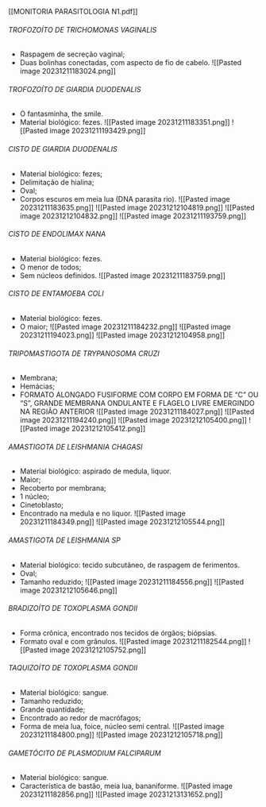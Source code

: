 [[MONITORIA PARASITOLOGIA N1.pdf]]
###### TROFOZOÍTO DE TRICHOMONAS VAGINALIS
* Raspagem de secreção vaginal; 
* Duas bolinhas conectadas, com aspecto de fio de cabelo. 
![[Pasted image 20231211183024.png]]

###### TROFOZOÍTO DE GIARDIA DUODENALIS
* O fantasminha, the smile. 
* Material biológico: fezes.
![[Pasted image 20231211183351.png]]
![[Pasted image 20231211193429.png]]

###### CISTO DE GIARDIA DUODENALIS
* Material biológico: fezes;
* Delimitação de hialina;
* Oval;
* Corpos escuros em meia lua (DNA parasita rio).
![[Pasted image 20231211183635.png]]
![[Pasted image 20231212104819.png]]
![[Pasted image 20231212104832.png]]
![[Pasted image 20231211193759.png]]

###### CISTO DE ENDOLIMAX NANA
* Material biológico: fezes. 
* O menor de todos;
* Sem núcleos definidos. 
![[Pasted image 20231211183759.png]]


###### CISTO DE ENTAMOEBA COLI
* Material biológico: fezes. 
* O maior; 
![[Pasted image 20231211184232.png]]
![[Pasted image 20231211194023.png]]
![[Pasted image 20231212104958.png]]

###### TRIPOMASTIGOTA DE TRYPANOSOMA CRUZI
* Membrana; 
* Hemácias;
* FORMATO ALONGADO FUSIFORME COM CORPO EM FORMA DE “C” OU “S”, GRANDE MEMBRANA ONDULANTE E FLAGELO LIVRE EMERGINDO NA REGIÃO ANTERIOR
![[Pasted image 20231211184027.png]]
![[Pasted image 20231211194240.png]]
![[Pasted image 20231212105400.png]]
![[Pasted image 20231212105412.png]]

###### AMASTIGOTA DE LEISHMANIA CHAGASI
* Material biológico: aspirado de medula, liquor. 
* Maior; 
* Recoberto por membrana; 
* 1 núcleo; 
* Cinetoblasto; 
* Encontrado na medula e no liquor. 
![[Pasted image 20231211184349.png]]
![[Pasted image 20231212105544.png]]

###### AMASTIGOTA DE LEISHMANIA SP
* Material biológico: tecido subcutâneo, de raspagem de ferimentos. 
* Oval; 
* Tamanho reduzido;
![[Pasted image 20231211184556.png]]
![[Pasted image 20231212105646.png]]


###### BRADIZOÍTO DE TOXOPLASMA GONDII
* Forma crônica, encontrado nos tecidos de órgãos; biópsias. 
* Formato oval e com grânulos. 
![[Pasted image 20231211182544.png]]
![[Pasted image 20231212105752.png]]

###### TAQUIZOÍTO DE TOXOPLASMA GONDII
* Material biológico: sangue. 
* Tamanho reduzido; 
* Grande quantidade; 
* Encontrado ao redor de macrófagos;
* Forma de meia lua, foice, núcleo semi central. 
![[Pasted image 20231211184800.png]]
![[Pasted image 20231212105718.png]]

###### GAMETÓCITO DE PLASMODIUM FALCIPARUM
* Material biológico: sangue.
* Característica de bastão, meia lua, bananiforme. 
![[Pasted image 20231211182856.png]]
![[Pasted image 20231213131652.png]]